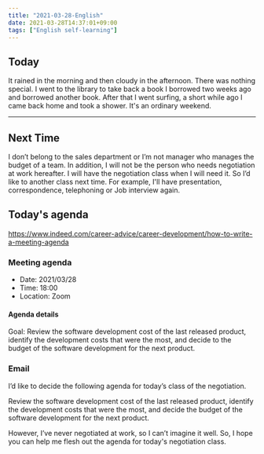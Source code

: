 ```yaml
---
title: "2021-03-28-English"
date: 2021-03-28T14:37:01+09:00
tags: ["English self-learning"]
---
```


## Today

It rained in the morning and then cloudy in the afternoon.
There was nothing special.
I went to the library to take back a book I borrowed two weeks ago and borrowed another book.
After that I went surfing, a short while ago I came back home and took a shower.
It's an ordinary weekend.

- - -

## Next Time

I don’t belong to the sales department or I’m not manager who manages the budget of a team.
In addition, I will not be the person who needs negotiation at work hereafter.
I will have the negotiation class when I will need it.
So I’d like to another class next time.
For example, I'll have presentation, correspondence, telephoning or Job interview again.

## Today's agenda

https://www.indeed.com/career-advice/career-development/how-to-write-a-meeting-agenda

### Meeting agenda

* Date: 2021/03/28
* Time: 18:00
* Location: Zoom

#### Agenda details
Goal: Review the software development cost of the last released product, identify the development costs that were the most, and decide to the budget of the software development for the next product.

### Email

I’d like to decide the following agenda for today’s class of  the negotiation.

Review the software development cost of the last released product, identify the development costs that were the most, and decide the budget of the software development for the next product.

However, I’ve never negotiated at work, so I can’t imagine it well.
So, I hope you can help me flesh out the agenda for today's negotiation class.
